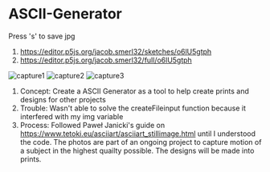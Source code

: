 # ASCII-Generator

Press 's' to save jpg

1. https://editor.p5js.org/jacob.smerl32/sketches/o6lU5gtph
2. https://editor.p5js.org/jacob.smerl32/full/o6lU5gtph 

![capture1](https://user-images.githubusercontent.com/71095834/118542895-9bc33f00-b721-11eb-8ad5-1f4f504680be.jpg)
![capture2](https://user-images.githubusercontent.com/71095834/118542910-9ebe2f80-b721-11eb-8932-2c6ea380727a.jpg)
![capture3](https://user-images.githubusercontent.com/71095834/118542925-a251b680-b721-11eb-9773-e48fd6a74fa9.jpg)


1. Concept: Create a ASCII Generator as a tool to help create prints and designs for other projects
2. Trouble: Wasn't able to solve the createFileinput function because it interfered with my img variable
3. Process: Followed Paweł Janicki's guide on https://www.tetoki.eu/asciiart/asciiart_stillimage.html until I understood the code. The photos are part of an ongoing project to       capture motion of a subject in the highest quailty possible. The designs will be made into prints. 
